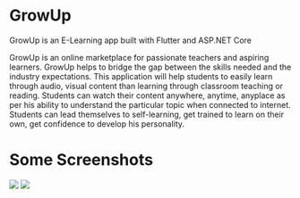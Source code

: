 # GrowUp
GrowUp is an E-Learning app built with Flutter and ASP.NET Core

GrowUp is an online marketplace for passionate teachers and aspiring learners. GrowUp helps to bridge
the gap between the skills needed and the industry expectations. This application
will help students to easily learn through audio, visual content than learning through
classroom teaching or reading. Students can watch their content anywhere,
anytime, anyplace as per his ability to understand the particular topic when
connected to internet. Students can lead themselves to self-learning, get trained to
learn on their own, get confidence to develop his personality.

# Some Screenshots
![](https://user-images.githubusercontent.com/81028182/174469855-da2f87de-c372-4f35-ac46-31ab71c75e9f.png)
![](https://user-images.githubusercontent.com/81028182/174469857-7e5b8db7-1b86-4751-9d2a-afc09e45b3c5.png)

